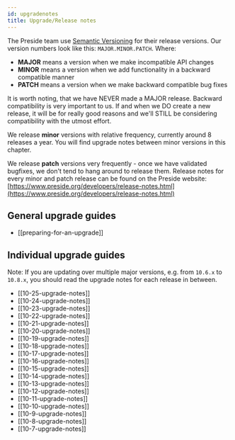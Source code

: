 ```yaml
---
id: upgradenotes
title: Upgrade/Release notes
---
```


The Preside team use [Semantic Versioning](https://semver.org/) for their release versions. Our version numbers look like this: `MAJOR.MINOR.PATCH`. Where:

* **MAJOR** means a version when we make incompatible API changes
* **MINOR** means a version when we add functionality in a backward compatible manner
* **PATCH** means a version when we make backward compatible bug fixes

It is worth noting, that we have NEVER made a MAJOR release. Backward compatibility is very important to us. If and when we DO create a new release, it will be for really good reasons and we'll STILL be considering compatibility with the utmost effort.

We release **minor** versions with relative frequency, currently around 8 releases a year. You will find upgrade notes between minor versions in this chapter.

We release **patch** versions very frequently - once we have validated bugfixes, we don't tend to hang around to release them. Release notes for every minor and patch release can be found on the Preside website: [https://www.preside.org/developers/release-notes.html](https://www.preside.org/developers/release-notes.html)

## General upgrade guides

* [[preparing-for-an-upgrade]]

## Individual upgrade guides

Note: If you are updating over multiple major versions, e.g. from `10.6.x` to `10.8.x`, you should read the upgrade notes for each release in between.

* [[10-25-upgrade-notes]]
* [[10-24-upgrade-notes]]
* [[10-23-upgrade-notes]]
* [[10-22-upgrade-notes]]
* [[10-21-upgrade-notes]]
* [[10-20-upgrade-notes]]
* [[10-19-upgrade-notes]]
* [[10-18-upgrade-notes]]
* [[10-17-upgrade-notes]]
* [[10-16-upgrade-notes]]
* [[10-15-upgrade-notes]]
* [[10-14-upgrade-notes]]
* [[10-13-upgrade-notes]]
* [[10-12-upgrade-notes]]
* [[10-11-upgrade-notes]]
* [[10-10-upgrade-notes]]
* [[10-9-upgrade-notes]]
* [[10-8-upgrade-notes]]
* [[10-7-upgrade-notes]]
